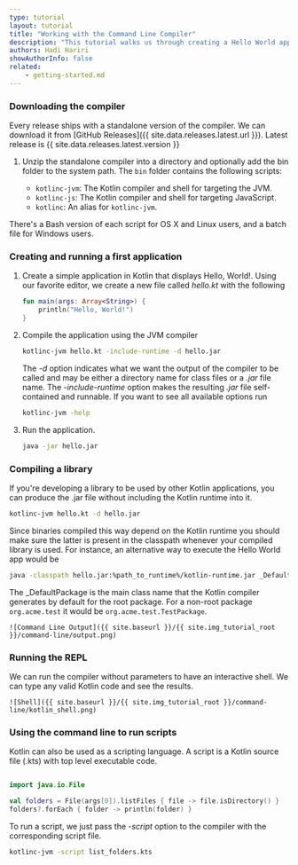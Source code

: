 ```yaml
---
type: tutorial
layout: tutorial
title: "Working with the Command Line Compiler"
description: "This tutorial walks us through creating a Hello World application using the command line compiler."
authors: Hadi Hariri
showAuthorInfo: false
related:
    - getting-started.md
---
```

### Downloading the compiler

Every release ships with a standalone version of the compiler. We can download it from [GitHub Releases]({{ site.data.releases.latest.url }}). Latest release is {{ site.data.releases.latest.version }}

1. Unzip the standalone compiler into a directory and optionally add the bin folder to the system path. The `bin` folder contains the following scripts:

    * `kotlinc-jvm`: The Kotlin compiler and shell for targeting the JVM.
    * `kotlinc-js`: The Kotlin compiler and shell for targeting JavaScript.
    * `kotlinc`: An alias for `kotlinc-jvm`.

There's a Bash version of each script for OS X and Linux users, and a batch file for Windows users.

### Creating and running a first application

1. Create a simple application in Kotlin that displays Hello, World!. Using our favorite editor, we create a new file called *hello.kt* with the following

   ``` kotlin
   fun main(args: Array<String>) {
       println("Hello, World!")
   }
   ```

2. Compile the application using the JVM compiler

   ``` sh
   kotlinc-jvm hello.kt -include-runtime -d hello.jar
   ```

   The *-d* option indicates what we want the output of the compiler to be called and may be either a directory name for class files or a *.jar* file name. The *-include-runtime* option makes the resulting *.jar* file self-contained and runnable.
   If you want to see all available options run

   ``` sh
   kotlinc-jvm -help
   ```

3. Run the application.

   ``` sh
   java -jar hello.jar
   ```


### Compiling a library

   If you're developing a library to be used by other Kotlin applications, you can produce the .jar file without including the Kotlin runtime into it.
   
   ``` sh
   kotlinc-jvm hello.kt -d hello.jar
   ```
   
   Since binaries compiled this way depend on the Kotlin runtime you should make sure the latter is present in the classpath whenever your compiled library is used. For instance, an alternative way to execute the Hello World app would be
   
   ``` sh
   java -classpath hello.jar:%path_to_runtime%/kotlin-runtime.jar _DefaultPackage
   ```

   The _DefaultPackage is the main class name that the Kotlin compiler generates by default for the root package. For a non-root package `org.acme.test` it would be `org.acme.test.TestPackage`.

    ![Command Line Output]({{ site.baseurl }}/{{ site.img_tutorial_root }}/command-line/output.png)
   
   
### Running the REPL

We can run the compiler without parameters to have an interactive shell. We can type any valid Kotlin code and see the results.

    ![Shell]({{ site.baseurl }}/{{ site.img_tutorial_root }}/command-line/kotlin_shell.png)

### Using the command line to run scripts

Kotlin can also be used as a scripting language. A script is a Kotlin source file (.kts) with top level executable code.

   ``` kotlin
   
   import java.io.File

   val folders = File(args[0]).listFiles { file -> file.isDirectory() }
   folders?.forEach { folder -> println(folder) }
   
   ```
   
To run a script, we just pass the *-script* option to the compiler with the corresponding script file.

   ``` sh
   kotlinc-jvm -script list_folders.kts
   ```


